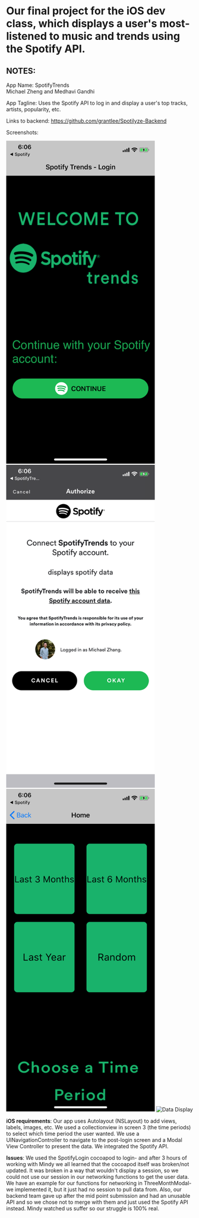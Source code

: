 # Our final project for the iOS dev class, which displays a user's most-listened to music and trends using the Spotify API.

## NOTES:
App Name: SpotifyTrends  
Michael Zheng and Medhavi Gandhi 


App Tagline: Uses the Spotify API to log in and display a user's top tracks, artists, popularity, etc.


Links to backend: https://github.com/grantIee/Spotilyze-Backend  


Screenshots: 


<img src="https://github.com/medhavi27/iOSSpotifyTrends/blob/master/S1.png" alt="Home Page" width="400"/> <img src="https://github.com/medhavi27/iOSSpotifyTrends/blob/master/S4.png" alt="Login Authorization" width="400"/> <img src="https://github.com/medhavi27/iOSSpotifyTrends/blob/master/S2.png" alt="Collection View" width="400"/> <img src="https://github.com/medhavi27/iOSSpotifyTrends/blob/master/S5.png" alt="Data Display" width="400"/>


**iOS requirements**: Our app uses Autolayout (NSLayout) to add views, labels, images, etc. We used a collectionview in screen 3 (the time periods) to select which time period the user wanted. We use a UINavigationController to navigate to the post-login screen and a Modal View Controller to present the data. We integrated the Spotify API.  


**Issues**: We used the SpotifyLogin cocoapod to login- and after 3 hours of working with Mindy we all learned that the cocoapod itself was broken/not updated. It was broken in a way that wouldn't display a session, so we could not use our session in our networking functions to get the user data. We have an example for our functions for networking in ThreeMonthModal- we implemented it, but it just had no session to pull data from. Also, our backend team gave up after the mid point submission and had an unusable API and so we chose not to merge with them and just used the Spotify API instead. Mindy watched us suffer so our struggle is 100% real.


